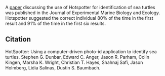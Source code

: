A [paper](https://www.sciencedirect.com/science/article/abs/pii/S0022098120301738) discussing the use of Hotspotter for identification of sea turtles was published in the Journal of Experimental Marine Biology and Ecology. Hotspotter suggested the correct individual 80% of the time in the first result and 91% of the time in the first six results.

## Citation 

HotSpotter: Using a computer-driven photo-id application to identify sea turtles. Stephen G. Dunbar, Edward C. Anger, Jason R. Parham, Colin Kingen, Marsha K. Wright, Christian T. Hayes, Shahnaj Safi, Jason Holmberg, Lidia Salinas, Dustin S. Baumbach. 


